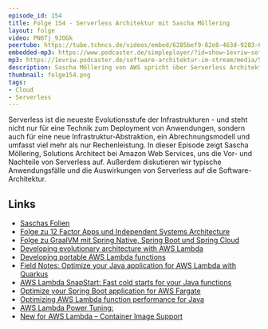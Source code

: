 ```yaml
---
episode_id: 154
title: Folge 154 - Serverless Architektur mit Sascha Möllering
layout: folge
video: PN6Tj_9JOGk
peertube: https://tube.tchncs.de/videos/embed/6285bef9-82e8-463d-9283-6db0290e892c
embedded-mp3: https://www.podcaster.de/simpleplayer/?id=show~1evriw~software-architektur-im-stream~pod-84d2ffafc1d571187e962182e5&v=1677873609
mp3: https://1evriw.podcaster.de/software-architektur-im-stream/media/Serverless_Architektur_mit_Sascha_Moellering.mp3
description: Sascha Möllering von AWS spricht über Serverless Architekture
thumbnail: folge154.png
tags:
- Cloud
- Serverless
---
```


Serverless ist die neueste Evolutionsstufe der Infrastrukturen - und
steht nicht nur für eine Technik zum Deployment von Anwendungen,
sondern auch für eine neue Infrastruktur-Abstraktion, ein
Abrechnungsmodell und umfasst viel mehr als nur Rechenleistung. In
dieser Episode zeigt Sascha Möllering, Solutions Architect bei Amazon
Web Services, uns die Vor- und Nachteile von Serverless auf. Außerdem
diskutieren wir typische Anwendungsfälle und die Auswirkungen von
Serverless auf die Software-Architektur. 

## Links

* [Saschas Folien](/sketchnotes/folge154.pdf) 
* [Folge zu 12 Factor Apps und Independent Systems Architecture](https://software-architektur.tv/2020/07/31/folge010.html)
* [Folge zu GraalVM mit Spring Native, Spring Boot und Spring
  Cloud](https://software-architektur.tv/2021/04/01/folge54.html)
* [Developing evolutionary architecture with AWS Lambda](https://aws.amazon.com/blogs/compute/developing-evolutionary-architecture-with-aws-lambda/)
* [Developing portable AWS Lambda functions](https://aws.amazon.com/blogs/compute/developing-portable-aws-lambda-functions/)
* [Field Notes: Optimize your Java application for AWS Lambda with Quarkus](https://aws.amazon.com/blogs/architecture/field-notes-optimize-your-java-application-for-aws-lambda-with-quarkus/)
* [AWS Lambda SnapStart: Fast cold starts for your Java functions](https://www.youtube.com/watch?v=ZbnAithBNYY)
* [Optimize your Spring Boot application for AWS Fargate](https://aws.amazon.com/blogs/containers/optimize-your-spring-boot-application-for-aws-fargate/)
* [Optimizing AWS Lambda function performance for Java](https://aws.amazon.com/blogs/compute/optimizing-aws-lambda-function-performance-for-java/)
* [AWS Lambda Power Tuning:](https://awslabs.github.io/aws-lambda-powertools-java/)
* [New for AWS Lambda – Container Image Support](https://aws.amazon.com/blogs/aws/new-for-aws-lambda-container-image-support/)
